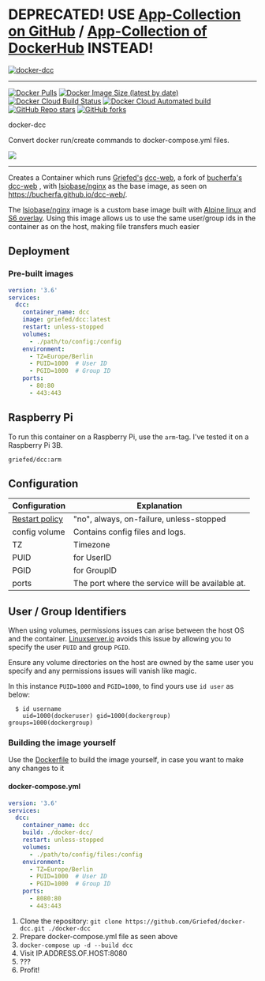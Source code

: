 # DEPRECATED! USE [App-Collection on GitHub](https://github.com/Griefed/docker-App-Collection) / [App-Collection of DockerHub](https://hub.docker.com/r/griefed/app-collection) INSTEAD!


[![docker-dcc](https://i.griefed.de/images/2020/11/18/docker-dcc_header.png)](https://github.com/Griefed/docker-dcc)

---

[![Docker Pulls](https://img.shields.io/docker/pulls/griefed/dcc?style=flat-square)](https://hub.docker.com/repository/docker/griefed/dcc)
[![Docker Image Size (latest by date)](https://img.shields.io/docker/image-size/griefed/dcc?label=Image%20size&sort=date&style=flat-square)](https://hub.docker.com/repository/docker/griefed/dcc)
[![Docker Cloud Build Status](https://img.shields.io/docker/cloud/build/griefed/dcc?label=Docker%20build&style=flat-square)](https://hub.docker.com/repository/docker/griefed/dcc)
[![Docker Cloud Automated build](https://img.shields.io/docker/cloud/automated/griefed/dcc?label=Docker%20build&style=flat-square)](https://hub.docker.com/repository/docker/griefed/dcc)
[![GitHub Repo stars](https://img.shields.io/github/stars/Griefed/docker-dcc?label=GitHub%20Stars&style=social)](https://github.com/Griefed/docker-dcc)
[![GitHub forks](https://img.shields.io/github/forks/Griefed/docker-dcc?label=GitHub%20Forks&style=social)](https://github.com/Griefed/docker-dcc)

docker-dcc

Convert docker run/create commands to docker-compose.yml files.

[![](https://i.griefed.de/images/2020/11/18/docker-dcc_screenshot.png)](https://github.com//)

---

Creates a Container which runs [Griefed's](https://github.com/Griefed) [dcc-web](https://github.com/Griefed/dcc-web), a fork of [bucherfa's](https://github.com/bucherfa) [dcc-web](https://github.com/bucherfa/dcc-web) , with [lsiobase/nginx](https://hub.docker.com/r/lsiobase/nginx) as the base image, as seen on https://bucherfa.github.io/dcc-web/.

The [lsiobase/nginx](https://hub.docker.com/r/lsiobase/nginx) image is a custom base image built with [Alpine linux](https://alpinelinux.org/) and [S6 overlay](https://github.com/just-containers/s6-overlay).
Using this image allows us to use the same user/group ids in the container as on the host, making file transfers much easier

## Deployment

### Pre-built images

```docker-compose.yml
version: '3.6'
services:
  dcc:
    container_name: dcc
    image: griefed/dcc:latest
    restart: unless-stopped
    volumes:
      - ./path/to/config:/config
    environment:
      - TZ=Europe/Berlin
      - PUID=1000  # User ID
      - PGID=1000  # Group ID
    ports:
      - 80:80
      - 443:443
```

## Raspberry Pi

To run this container on a Raspberry Pi, use the `arm`-tag. I've tested it on a Raspberry Pi 3B.

`griefed/dcc:arm`

## Configuration

Configuration | Explanation
------------ | -------------
[Restart policy](https://docs.docker.com/compose/compose-file/#restart) | "no", always, on-failure, unless-stopped
config volume | Contains config files and logs.
TZ | Timezone
PUID | for UserID
PGID | for GroupID
ports | The port where the service will be available at.

## User / Group Identifiers

When using volumes, permissions issues can arise between the host OS and the container. [Linuxserver.io](https://www.linuxserver.io/) avoids this issue by allowing you to specify the user `PUID` and group `PGID`.

Ensure any volume directories on the host are owned by the same user you specify and any permissions issues will vanish like magic.

In this instance `PUID=1000` and `PGID=1000`, to find yours use `id user` as below:

```
  $ id username
    uid=1000(dockeruser) gid=1000(dockergroup) groups=1000(dockergroup)
```

### Building the image yourself

Use the [Dockerfile](https://github.com/Griefed/docker-dcc/Dockerfile) to build the image yourself, in case you want to make any changes to it

#### docker-compose.yml

```docker-compose.yml
version: '3.6'
services:
  dcc:
    container_name: dcc
    build: ./docker-dcc/
    restart: unless-stopped
    volumes:
      - ./path/to/config/files:/config
    environment:
      - TZ=Europe/Berlin
      - PUID=1000  # User ID
      - PGID=1000  # Group ID
    ports:
      - 8080:80
      - 443:443
```

1. Clone the repository: `git clone https://github.com/Griefed/docker-dcc.git ./docker-dcc`
1. Prepare docker-compose.yml file as seen above
1. `docker-compose up -d --build dcc`
1. Visit IP.ADDRESS.OF.HOST:8080
1. ???
1. Profit!
